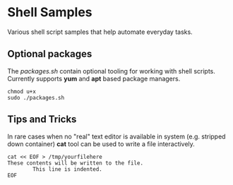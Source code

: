 # Shell Samples

Various shell script samples that help automate everyday tasks.

## Optional packages

The *packages.sh* contain optional tooling for working with shell scripts. Currently supports **yum** and **apt** based package managers.
```
chmod u+x
sudo ./packages.sh
```

## Tips and Tricks

In rare cases when no "real" text editor is available in system (e.g. stripped down container) **cat** tool can be used to write a file interactively.

```
cat << EOF > /tmp/yourfilehere
These contents will be written to the file.
        This line is indented.
EOF
```